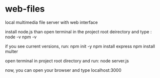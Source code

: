 # web-files
local multimedia file server with web interface

install node.js
than open terminal in the project root deirectory and type :
node -v
npm -v

if you see current versions, run:
npm init -y
npm install express
npm install multer

open terminal in project root directory and run:
node server.js

now, you can open your browser and type localhost:3000

